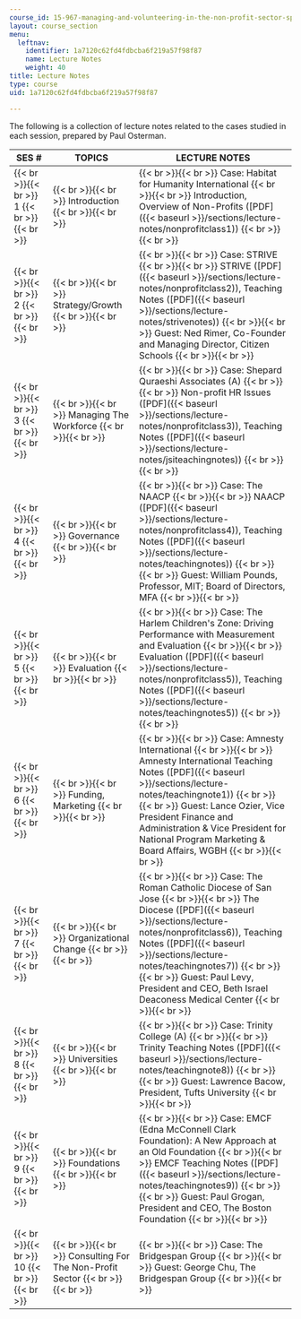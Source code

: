 ```yaml
---
course_id: 15-967-managing-and-volunteering-in-the-non-profit-sector-spring-2005
layout: course_section
menu:
  leftnav:
    identifier: 1a7120c62fd4fdbcba6f219a57f98f87
    name: Lecture Notes
    weight: 40
title: Lecture Notes
type: course
uid: 1a7120c62fd4fdbcba6f219a57f98f87

---
```


The following is a collection of lecture notes related to the cases studied in each session, prepared by Paul Osterman.

| SES # | TOPICS | LECTURE NOTES |
| --- | --- | --- |
|  {{< br >}}{{< br >}} 1 {{< br >}}{{< br >}}  |  {{< br >}}{{< br >}} Introduction {{< br >}}{{< br >}}  |  {{< br >}}{{< br >}} Case: Habitat for Humanity International {{< br >}}{{< br >}} Introduction, Overview of Non-Profits ([PDF]({{< baseurl >}}/sections/lecture-notes/nonprofitclass1)) {{< br >}}{{< br >}}  |
|  {{< br >}}{{< br >}} 2 {{< br >}}{{< br >}}  |  {{< br >}}{{< br >}} Strategy/Growth {{< br >}}{{< br >}}  |  {{< br >}}{{< br >}} Case: STRIVE {{< br >}}{{< br >}} STRIVE ([PDF]({{< baseurl >}}/sections/lecture-notes/nonprofitclass2)), Teaching Notes ([PDF]({{< baseurl >}}/sections/lecture-notes/strivenotes)) {{< br >}}{{< br >}} Guest: Ned Rimer, Co-Founder and Managing Director, Citizen Schools {{< br >}}{{< br >}}  |
|  {{< br >}}{{< br >}} 3 {{< br >}}{{< br >}}  |  {{< br >}}{{< br >}} Managing The Workforce {{< br >}}{{< br >}}  |  {{< br >}}{{< br >}} Case: Shepard Quraeshi Associates (A) {{< br >}}{{< br >}} Non-profit HR Issues ([PDF]({{< baseurl >}}/sections/lecture-notes/nonprofitclass3)), Teaching Notes ([PDF]({{< baseurl >}}/sections/lecture-notes/jsiteachingnotes)) {{< br >}}{{< br >}}  |
|  {{< br >}}{{< br >}} 4 {{< br >}}{{< br >}}  |  {{< br >}}{{< br >}} Governance {{< br >}}{{< br >}}  |  {{< br >}}{{< br >}} Case: The NAACP {{< br >}}{{< br >}} NAACP ([PDF]({{< baseurl >}}/sections/lecture-notes/nonprofitclass4)), Teaching Notes ([PDF]({{< baseurl >}}/sections/lecture-notes/teachingnotes)) {{< br >}}{{< br >}} Guest: William Pounds, Professor, MIT; Board of Directors, MFA {{< br >}}{{< br >}}  |
|  {{< br >}}{{< br >}} 5 {{< br >}}{{< br >}}  |  {{< br >}}{{< br >}} Evaluation {{< br >}}{{< br >}}  |  {{< br >}}{{< br >}} Case: The Harlem Children's Zone: Driving Performance with Measurement and Evaluation {{< br >}}{{< br >}} Evaluation ([PDF]({{< baseurl >}}/sections/lecture-notes/nonprofitclass5)), Teaching Notes ([PDF]({{< baseurl >}}/sections/lecture-notes/teachingnotes5)) {{< br >}}{{< br >}}  |
|  {{< br >}}{{< br >}} 6 {{< br >}}{{< br >}}  |  {{< br >}}{{< br >}} Funding, Marketing {{< br >}}{{< br >}}  |  {{< br >}}{{< br >}} Case: Amnesty International {{< br >}}{{< br >}} Amnesty International Teaching Notes ([PDF]({{< baseurl >}}/sections/lecture-notes/teachingnote1)) {{< br >}}{{< br >}} Guest: Lance Ozier, Vice President Finance and Administration & Vice President for National Program Marketing & Board Affairs, WGBH {{< br >}}{{< br >}}  |
|  {{< br >}}{{< br >}} 7 {{< br >}}{{< br >}}  |  {{< br >}}{{< br >}} Organizational Change {{< br >}}{{< br >}}  |  {{< br >}}{{< br >}} Case: The Roman Catholic Diocese of San Jose {{< br >}}{{< br >}} The Diocese ([PDF]({{< baseurl >}}/sections/lecture-notes/nonprofitclass6)), Teaching Notes ([PDF]({{< baseurl >}}/sections/lecture-notes/teachingnotes7)) {{< br >}}{{< br >}} Guest: Paul Levy, President and CEO, Beth Israel Deaconess Medical Center {{< br >}}{{< br >}}  |
|  {{< br >}}{{< br >}} 8 {{< br >}}{{< br >}}  |  {{< br >}}{{< br >}} Universities {{< br >}}{{< br >}}  |  {{< br >}}{{< br >}} Case: Trinity College (A) {{< br >}}{{< br >}} Trinity Teaching Notes ([PDF]({{< baseurl >}}/sections/lecture-notes/teachingnote8)) {{< br >}}{{< br >}} Guest: Lawrence Bacow, President, Tufts University {{< br >}}{{< br >}}  |
|  {{< br >}}{{< br >}} 9 {{< br >}}{{< br >}}  |  {{< br >}}{{< br >}} Foundations {{< br >}}{{< br >}}  |  {{< br >}}{{< br >}} Case: EMCF (Edna McConnell Clark Foundation): A New Approach at an Old Foundation {{< br >}}{{< br >}} EMCF Teaching Notes ([PDF]({{< baseurl >}}/sections/lecture-notes/teachingnotes9)) {{< br >}}{{< br >}} Guest: Paul Grogan, President and CEO, The Boston Foundation {{< br >}}{{< br >}}  |
|  {{< br >}}{{< br >}} 10 {{< br >}}{{< br >}}  |  {{< br >}}{{< br >}} Consulting For The Non-Profit Sector {{< br >}}{{< br >}}  |  {{< br >}}{{< br >}} Case: The Bridgespan Group {{< br >}}{{< br >}} Guest: George Chu, The Bridgespan Group {{< br >}}{{< br >}}